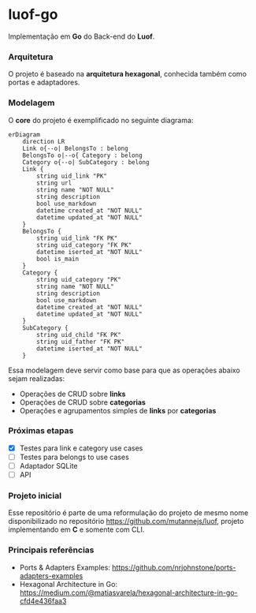 # luof-go

Implementação em **Go** do Back-end do **Luof**.

### Arquitetura

O projeto é baseado na **arquitetura hexagonal**, conhecida também como portas e adaptadores.

### Modelagem

O **core** do projeto é exemplificado no seguinte diagrama:

```mermaid
erDiagram
    direction LR
    Link o{--o| BelongsTo : belong
    BelongsTo o|--o{ Category : belong
    Category o{--o| SubCategory : belong
    Link {
        string uid_link "PK"
        string url
        string name "NOT NULL"
        string description
        bool use_markdown
        datetime created_at "NOT NULL"
        datetime updated_at "NOT NULL"
    }
    BelongsTo {
        string uid_link "FK PK"
        string uid_category "FK PK"
        datetime iserted_at "NOT NULL"
        bool is_main
    }
    Category {
        string uid_category "PK"
        string name "NOT NULL"
        string description
        bool use_markdown
        datetime created_at "NOT NULL"
        datetime updated_at "NOT NULL"
    }
    SubCategory {
        string uid_child "FK PK"
        string uid_father "FK PK"
        datetime iserted_at "NOT NULL"
    }
```

Essa modelagem deve servir como base para que as operações abaixo sejam realizadas:

* Operações de CRUD sobre **links**
* Operações de CRUD sobre **categorias**
* Operações e agrupamentos simples de **links** por **categorias**

### Próximas etapas

- [X] Testes para link e category use cases
- [ ] Testes para belongs to use cases
- [ ] Adaptador SQLite
- [ ] API

### Projeto inicial

Esse repositório é parte de uma reformulação do projeto de mesmo nome disponibilizado no repositório https://github.com/mutannejs/luof, projeto implementando em **C** e somente com CLI.

### Principais referências

* Ports & Adapters Examples: https://github.com/nrjohnstone/ports-adapters-examples
* Hexagonal Architecture in Go: https://medium.com/@matiasvarela/hexagonal-architecture-in-go-cfd4e436faa3
